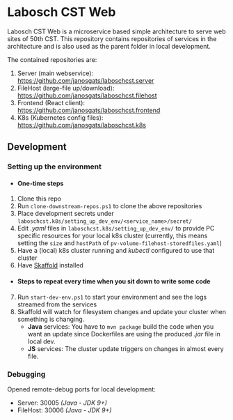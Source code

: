 # Labosch CST Web
Labosch CST Web is a microservice based simple architecture to serve web sites of 50th CST. 
This repository contains repositories of services in the architecture and is also used as the parent folder in local development. 

The contained repositories are:
1. Server (main webservice): https://github.com/janosgats/laboschcst.server
2. FileHost (large-file up/download): https://github.com/janosgats/laboschcst.filehost
3. Frontend (React client): https://github.com/janosgats/laboschcst.frontend
4. K8s (Kubernetes config files): https://github.com/janosgats/laboschcst.k8s

## Development

### Setting up the environment
* #### One-time steps
1. Clone this repo
2. Run `clone-downstream-repos.ps1` to clone the above repositories
3. Place development secrets under `laboschcst.k8s/setting_up_dev_env/<service_name>/secret/`
4. Edit *.yaml* files in `laboschcst.k8s/setting_up_dev_env/` to provide PC specific resources for your local k8s cluster (currently, this means setting the `size` and `hostPath` of `pv-volume-filehost-storedfiles.yaml`)
5. Have a (local) k8s cluster running and *kubectl* configured to use that cluster
6. Have [Skaffold](https://skaffold.dev/) installed
* #### Steps to repeat every time when you sit down to write some code 
7. Run `start-dev-env.ps1` to start your environment and see the logs streamed from the services
8. Skaffold will watch for filesystem changes and update your cluster when something is changing.
      * **Java** services: You have to `mvn package` build the code when you want an update since Dockerfiles are using the produced *.jar* file in local dev.
      * **JS** services: The cluster update triggers on changes in almost every file.


### Debugging
Opened remote-debug ports for local development:
* Server: 30005 *(Java - JDK 9+)*
* FileHost: 30006 *(Java - JDK 9+)*